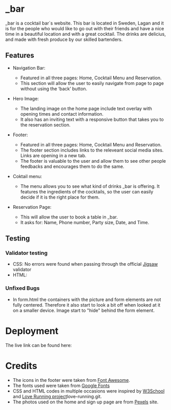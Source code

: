 # _bar
_bar is a cocktail bar`s website. This bar is located in Sweden, Lagan and it is for the people who would like to go out with their friends and have a nice time in a beautiful location and with a great cocktail. The drinks are delicius, and made with fresh produce by our skilled bartenders.

## Features
 * Navigation Bar: 
    - Featured in all three pages: Home, Cocktail Menu and Reservation.
    - This section will allow the user to easily navigate from page to page without using the ‘back’ button.

 * Hero Image:
    - The landing image on the home page include text overlay with opening times and contact information.
    - It also has an inviting text with a responsive button that takes you to the reservation section.
    
 * Footer:
    - Featured in all three pages: Home, Cocktail Menu and Reservation.
    - The footer section includes links to the releveant social media sites. Links are opening in a new tab.
    - The footer is valuable to the user and allow them to see other people feedbacks and encourages them to do the same.
    
 * Coktail menu:
    - The menu allows you to see what kind of drinks _bar is offering. It features the ingredients of the cocktails, so the user can easily decide if it is the right place for them.
    
 * Reservation Page:
    - This will allow the user to book a table in _bar.
    - It asks for: Name, Phone number, Party size, Date, and Time.

## Testing


 ### Validator testing
 * CSS: No errors were found when passing through the official [Jigsaw](http://jigsaw.w3.org/css-validator/validator$link) validator
 * HTML: 

 ### Unfixed Bugs
 * In form.html the containers with the picture and form elements are not fully centered. Therefore it also start to look a bit off when looked at it on a smaller device. Image start to "hide" behind the form element.

# Deployment
The live link can be found here:

# Credits
- The icons in the footer were taken from [Font Awesome](https://fontawesome.com/v5.15/icons/check-circle?style=solid).
- The fonts used were taken from [Google Fonts](https://fonts.google.com/)
- CSS and HTML codes in multiple occasions were inspired by [W3School](https://www.w3schools.com/css/default.asp) and [Love Running project](https://github.com/Emese92/)love-running.git.
- The photos used on the home and sign up page are from [Pexels](https://www.pexels.com/sv-se/) site.
